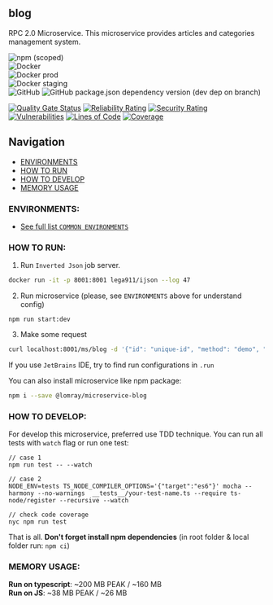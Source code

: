 blog
-------------------

RPC 2.0 Microservice.
This microservice provides articles and categories management system.

![npm (scoped)](https://img.shields.io/npm/v/@lomray/microservice-blog)  
![Docker](https://img.shields.io/npm/v/@lomray/microservice-blog?label=docker)  
![Docker prod](https://img.shields.io/badge/Docker%20prod-%3Alatest-blue)  
![Docker staging](https://img.shields.io/badge/Docker%20staging-%3Alatest--staging-orange)  
![GitHub](https://img.shields.io/github/license/Lomray-Software/microservices)
![GitHub package.json dependency version (dev dep on branch)](https://img.shields.io/github/package-json/dependency-version/Lomray-Software/microservices/dev/typescript/staging)

[![Quality Gate Status](https://sonarcloud.io/api/project_badges/measure?project=microservice-blog&metric=alert_status)](https://sonarcloud.io/summary/new_code?id=microservice-blog)
[![Reliability Rating](https://sonarcloud.io/api/project_badges/measure?project=microservice-blog&metric=reliability_rating)](https://sonarcloud.io/summary/new_code?id=microservice-blog)
[![Security Rating](https://sonarcloud.io/api/project_badges/measure?project=microservice-blog&metric=security_rating)](https://sonarcloud.io/summary/new_code?id=microservice-blog)
[![Vulnerabilities](https://sonarcloud.io/api/project_badges/measure?project=microservice-blog&metric=vulnerabilities)](https://sonarcloud.io/summary/new_code?id=microservice-blog)
[![Lines of Code](https://sonarcloud.io/api/project_badges/measure?project=microservice-blog&metric=ncloc)](https://sonarcloud.io/summary/new_code?id=microservice-blog)
[![Coverage](https://sonarcloud.io/api/project_badges/measure?project=microservice-blog&metric=coverage)](https://sonarcloud.io/summary/new_code?id=microservice-blog)

## Navigation
- [ENVIRONMENTS](#environments)
- [HOW TO RUN](#how-to-run)
- [HOW TO DEVELOP](#how-to-develop)
- [MEMORY USAGE](#memory-usage)

### <a id="environments"></a>ENVIRONMENTS:
- [See full list `COMMON ENVIRONMENTS`](https://github.com/Lomray-Software/microservice-helpers#common-environments)

### <a id="how-to-run"></a>HOW TO RUN:
1. Run `Inverted Json` job server.
```bash
docker run -it -p 8001:8001 lega911/ijson --log 47
```
2. Run microservice (please, see `ENVIRONMENTS` above for understand config)
```
npm run start:dev
```
3. Make some request
```bash
curl localhost:8001/ms/blog -d '{"id": "unique-id", "method": "demo", "params": {}}'
```

If you use `JetBrains` IDE, try to find run configurations in `.run`

You can also install microservice like npm package:
```bash
npm i --save @lomray/microservice-blog
```

### <a id="how-to-develop"></a>HOW TO DEVELOP:
For develop this microservice, preferred use TDD technique.
You can run all tests with `watch` flag or run one test:
```
// case 1
npm run test -- --watch

// case 2
NODE_ENV=tests TS_NODE_COMPILER_OPTIONS='{"target":"es6"}' mocha --harmony --no-warnings  __tests__/your-test-name.ts --require ts-node/register --recursive --watch

// check code coverage
nyc npm run test
```

That is all. **Don't forget install npm dependencies**
(in root folder & local folder run:  `npm ci`)

### <a id="memory-usage"></a>MEMORY USAGE:

__Run on typescript__: ~200 MB PEAK / ~160 MB  
__Run on JS__: ~38 MB PEAK / ~26 MB
